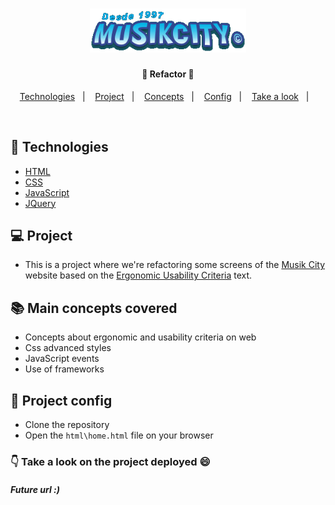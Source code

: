 <!-- Mateus - Criando o README do repo-->

<h1 align="center">
    <img alt="MusikCity" title="#logo" src=".github/logo.png" width="250px" />
</h1>

<h4 align="center">
    🎷 Refactor 🎹 <br> 
</h4>


<p align="center">
  <a href="#rocket-technologies">Technologies</a>&nbsp;&nbsp;&nbsp;|&nbsp;&nbsp;&nbsp;
  <a href="#computer-project">Project</a>&nbsp;&nbsp;&nbsp;|&nbsp;&nbsp;&nbsp;
  <a href="#books-main-concepts-covered">Concepts</a>&nbsp;&nbsp;&nbsp;|&nbsp;&nbsp;&nbsp;
  <a href="#thinking-project-config">Config</a>&nbsp;&nbsp;&nbsp;|&nbsp;&nbsp;&nbsp;
  <a href="#point_down-take-a-look-on-the-project-deployed-smile">Take a look</a>&nbsp;&nbsp;&nbsp;|&nbsp;&nbsp;&nbsp;
</p>

<br>

<!-- <p align="left">
  <img alt="Home Page" src=".github/home.gif" width="100%"/>
</p> -->

## :rocket: Technologies

- [HTML](https://www.w3schools.com/html/)
- [CSS](https://www.w3schools.com/css/)
- [JavaScript](https://www.ecma-international.org/ecma-262/)
- [JQuery](https://jquery.com/)

## :computer: Project

- This is a project where we're refactoring some screens of the <a href="https://musikcity.mus.br/">Musik City</a> website based on the <a href="https://www.maxwell.vrac.puc-rio.br/6705/6705_7.PDF">Ergonomic Usability Criteria</a> text.

## :books: Main concepts covered

- Concepts about ergonomic and usability criteria on web
- Css advanced styles
- JavaScript events
- Use of frameworks 

## :thinking: Project config 

- Clone the repository
- Open the `html\home.html` file on your browser

### :point_down: Take a look on the project deployed :smile:

  <h5>Future url :)</h5>

